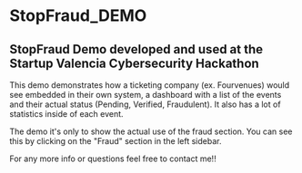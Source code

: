 # StopFraud_DEMO
 ## StopFraud Demo developed and used at the Startup Valencia Cybersecurity Hackathon

This demo demonstrates how a ticketing company (ex. Fourvenues) would see embedded in their own system, a dashboard with a list of the events and their actual status (Pending, Verified, Fraudulent). It also has a lot of statistics inside of each event.

The demo it's only to show the actual use of the fraud section. You can see this by clicking on the "Fraud" section in the left sidebar. 

For any more info or questions feel free to contact me!! 
